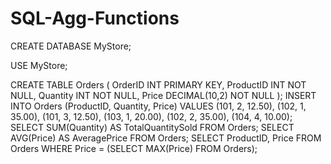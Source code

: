 # SQL-Agg-Functions
CREATE DATABASE MyStore;

USE MyStore;

CREATE TABLE Orders (
  OrderID INT PRIMARY KEY,
  ProductID INT NOT NULL,
  Quantity INT NOT NULL,
  Price DECIMAL(10,2) NOT NULL
);
INSERT INTO Orders (ProductID, Quantity, Price)
VALUES (101, 2, 12.50),
       (102, 1, 35.00),
       (101, 3, 12.50),
       (103, 1, 20.00),
       (102, 2, 35.00),
       (104, 4, 10.00);
SELECT SUM(Quantity) AS TotalQuantitySold
FROM Orders;
SELECT AVG(Price) AS AveragePrice
FROM Orders;
SELECT ProductID, Price
FROM Orders
WHERE Price = (SELECT MAX(Price) FROM Orders);
